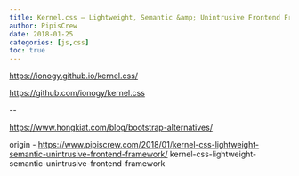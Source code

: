 ```yaml
---
title: Kernel.css – Lightweight, Semantic &amp; Unintrusive Frontend Framework
author: PipisCrew
date: 2018-01-25
categories: [js,css]
toc: true
---
```


https://ionogy.github.io/kernel.css/

https://github.com/ionogy/kernel.css

--

https://www.hongkiat.com/blog/bootstrap-alternatives/

origin - https://www.pipiscrew.com/2018/01/kernel-css-lightweight-semantic-unintrusive-frontend-framework/ kernel-css-lightweight-semantic-unintrusive-frontend-framework